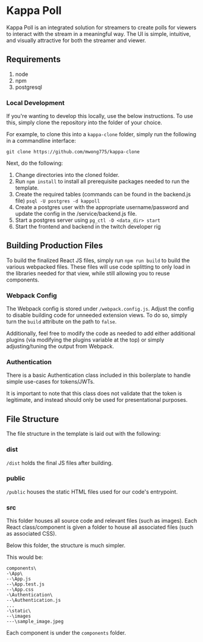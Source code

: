 # Kappa Poll

Kappa Poll is an integrated solution for streamers to create polls for viewers to interact with the stream in a meaningful way. The UI is simple, intuitive, and visually attractive for both the streamer and viewer.

## Requirements

1. node
2. npm
3. postgresql

### Local Development

If you're wanting to develop this locally, use the below instructions.
To use this, simply clone the repository into the folder of your choice.

For example, to clone this into a `kappa-clone` folder, simply run the following in a commandline interface:
```
git clone https://github.com/mwong775/kappa-clone
```

Next, do the following:

1. Change directories into the cloned folder.
2. Run `npm install` to install all prerequisite packages needed to run the template.
3. Create the required tables (commands can be found in the backend.js file) `psql -U postgres -d kappoll`
4. Create a postgres user with the appropriate username/password and update the config in the /service/backend.js file.
5. Start a postgres server using `pg_ctl -D <data_dir> start`
6. Start the frontend and backend in the twitch developer rig

## Building Production Files

To build the finalized React JS files, simply run `npm run build` to build the various webpacked files. These files will use code splitting to only load in the libraries needed for that view, while still allowing you to reuse components.

### Webpack Config

The Webpack config is stored under `/webpack.config.js`. Adjust the config to disable building code for unneeded extension views. To do so, simply turn the `build` attribute on the path to `false`.

Additionally, feel free to modify the code as needed to add either additional plugins (via modifying the plugins variable at the top) or simply adjusting/tuning the output from Webpack.

### Authentication

There is a basic Authentication class included in this boilerplate to handle simple use-cases for tokens/JWTs.

It is important to note that this class does not validate that the token is legitimate, and instead should only be used for presentational purposes.

## File Structure

The file structure in the template is laid out with the following:

### dist

`/dist` holds the final JS files after building.

### public

`/public` houses the static HTML files used for our code's entrypoint.

### src

This folder houses all source code and relevant files (such as images). Each React class/component is given a folder to house all associated files (such as associated CSS).

Below this folder, the structure is much simpler.

This would be:

```
components\
-\App\
--\App.js
--\App.test.js
--\App.css
-\Authentication\
--\Authentication.js
...
-\static\
--\images
---\sample_image.jpeg
```

Each component is under the `components` folder.
